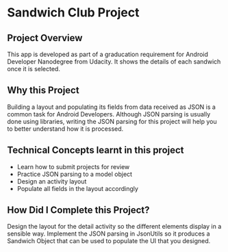# Sandwich Club Project

## Project Overview
This app is developed as part of a graducation requirement for Android Developer Nanodegree from Udacity. It shows the details of each sandwich once it is selected.

## Why this Project

Building a layout and populating its fields from data received as JSON
is a common task for Android Developers. Although JSON parsing is usually
done using libraries, writing the JSON parsing for  this project will
help you to better understand how it is processed.

## Technical Concepts learnt in this project
- Learn how to submit projects for review
- Practice JSON parsing to a model object
- Design an activity layout
- Populate all fields in the layout accordingly

## How Did I Complete this Project?

Design the layout for the detail activity so the different elements
display in a sensible way. Implement the JSON parsing in JsonUtils so it
produces a Sandwich Object that can be used to populate the UI that you designed.
